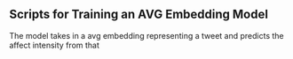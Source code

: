 ## Scripts for Training an AVG Embedding Model

The model takes in a avg embedding representing a tweet and predicts the affect intensity from that


